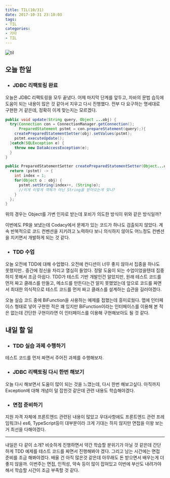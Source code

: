 ```yaml
---
title: TIL(10/31)
date: 2017-10-31 23:10:03
tags:
- TIL
categories:
- 기타
- TIL
---
```


![til](/images/til/til.jpg)

## 오늘 한일


- ### JDBC 리팩토링 완료


오늘은 JDBC 리팩토링을 모두 끝냈다. 어제 마지막 단계를 앞두고, 자바의 문법 습득에 도움이 되는 내용이 많은 것 같아서 지우고 다시 진행했다. 전부 다 요구하는 명세대로 구현한 거 같은데, 정확히 이게 맞는지는 모르겠다.

```java
public void update(String query, Object ...obj) {
  try(Connection con = ConnectionManager.getConnection();
      PreparedStatement pstmt = con.prepareStatement(query);){
    createPreparedStatementSetter(obj).setValues(pstmt);
    pstmt.executeUpdate();
  }catch(SQLException e) {
    throw new DataAccessException(e);
  }
}

public PreparedStatementSetter createPreparedStatementSetter(Object...obj) {
  return (pstmt) -> {
    int index = 1;
    for(Object o : obj) {
      pstmt.setString(index++, (String)o);
      //이게 이렇게 객체가 아닌 String을 받아오는게 맞나?
    }
  };
}
```

위의 경우는 Object를 가변 인자로 받는데 포비가 의도한 방식이 위와 같은 방식일까?

이번에도 PR을 보냈는데 Codacy에서 문제가 있는 코드가 하나도 검출되지 않았다. 계속 반복적으로 코드 컨벤션을 지키려고 노력하다 보니 의식하지 않아도 어느정도 컨벤션을 지키면서 개발하게 되는 것 같다.

- ### TDD 수업

오늘 오전에 TDD에 대해 수업했다. 오전에 컨디션이 너무 좋지 않아서 집중을 하나도 못했지만.. 중간에 정신을 차리고 열심히 들었다. 정말 도움이 되는 수업이었을텐데 집중하지 못해서 조금 아쉽다. TDD가 테스트 기반 개발인건 알았지만, 원래 테스트 코드를 먼저 짜고 클래스를 만들고, 메소드를 만든다는건 알지 못했었는데 앞으로 코드를 짜면서 최대한 의식적으로 테스트 코드를 먼저 짜고 클래스를 설계하는 습관을 길러야겠다.

오늘 실습 코드 중에 BiFunction을 사용하는 예제를 접했는데 흥미로웠다. 맵에 인터페이스 형태로 넣어 구현한 적은 꽤 있지만 BiFunction이라는 인터페이스를 이용해 본 적은 없는데 간단한 구현이라면 이 인터페이스를 이용해 구현해보아도 될 것 같다.



## 내일 할 일

- ### TDD 실습 과제 수행하기

테스트 코드를 먼저 짜면서 주어진 과제를 수행해보자.

- ### JDBC 리팩토링 다시 한번 해보기

오늘 다시 해보면서 도움이 많이 되는 것을 느꼈는데, 다시 한번 해보고싶다. 아직까지 Exception에 대해 개념이 덜 잡힌것 같은데 관련 내용도 학습해야겠다.

- ### 면접 준비하기

지원 자격 자체에 프론트엔드 관련된 내용이 많았고 우대사항에도 프론트엔드 관련 프레임워크나 es6, TypeScript등이 대부분이라 크게 기대는 하지 않지만 면접을 이왕 보는거 최선을 다해야겠다.

------



내일은 다 같이 소개? 비슷하게 진행하면서 약간 학습할 분위기가 아닐 것 같은데 간단하게 TDD 예제를 테스트 코드를 짜면서 진행해봐야 겠다. 그리고 남는 시간에는 면접 준비를 조금 해봐야겠다. 배울 건 아직 많은것 같은데 아무래도 돈 받으면서 배우는게 더 좋지 않을까. 이번주는 면접, 인적성, 약속 등이 많이 잡혀있고 이번에 부산도 내려가야해서 학습할 시간이 조금 부족할 것 같다.
